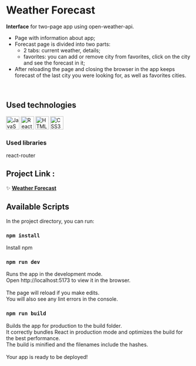 # Weather Forecast

**Interface** for two-page app using open-weather-api.

- Page with information about app;
- Forecast page is divided into two parts:
  - 2 tabs: current weather, details;
  - favorites: you can add or remove city from favorites, click on the city and see the forecast in it;
- After reloading the page and closing the browser in the app keeps forecast of the last city you were looking for, as well as favorites cities.

<br>

## Used technologies

<a href="https://developer.mozilla.org/en-US/docs/Web/JavaScript" target="_blank" rel="noreferrer"><img src="https://raw.githubusercontent.com/danielcranney/readme-generator/main/public/icons/skills/javascript-colored.svg" width="36" height="36" alt="JavaScript" /></a>
<a href="https://reactjs.org/" target="_blank" rel="noreferrer"><img src="https://raw.githubusercontent.com/danielcranney/readme-generator/main/public/icons/skills/react-colored.svg" width="36" height="36" alt="React" /></a>
<a href="https://developer.mozilla.org/en-US/docs/Glossary/HTML5" target="_blank" rel="noreferrer"><img src="https://raw.githubusercontent.com/danielcranney/readme-generator/main/public/icons/skills/html5-colored.svg" width="36" height="36" alt="HTML5" /></a>
<a href="https://www.w3.org/TR/CSS/#css" target="_blank" rel="noreferrer"><img src="https://raw.githubusercontent.com/danielcranney/readme-generator/main/public/icons/skills/css3-colored.svg" width="36" height="36" alt="CSS3" /></a>

### Used libraries

react-router
## Project Link :
✨ **[Weather Forecast](https://fantastic-pastelito-798718.netlify.app/)**
<br>


## Available Scripts

In the project directory, you can run:

### <code>npm install</code>

Install npm

### <code>npm run dev</code>

Runs the app in the development mode. \
Open http://localhost:5173 to view it in the browser. \
\
The page will reload if you make edits.\
You will also see any lint errors in the console.

### <code>npm run build</code>

Builds the app for production to the build folder. \
It correctly bundles React in production mode and optimizes the build for the best performance. \
The build is minified and the filenames include the hashes.\
\
Your app is ready to be deployed!

